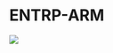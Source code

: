 # ENTRP-ARM

<a href="https://portal.azure.com/#create/Microsoft.Template/uri/https%3A%2F%2Fraw.githubusercontent.com%2FMAni9030%2FEntrp-ARM%2Fmaster%2Fazuredeploy.json" target="_blank">
    <img src="https://aka.ms/deploytoazurebutton"/>
</a>
